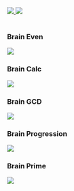 <div>
  <a href="https://codeclimate.com/github/codeclimate/codeclimate/maintainability">
    <img src="https://api.codeclimate.com/v1/badges/a99a88d28ad37a79dbf6/maintainability" />
  </a>

  <img src="https://github.com/dzhumaevn/frontend-project-lvl1/workflows/Node.js%20CI/badge.svg" />
</div>

<br />

<h3>Brain Even</h3>
<a href="https://asciinema.org/a/hpQAD7YdQyoCBw9TevEX5p3Vs" target="_blank">
  <img src="https://asciinema.org/a/hpQAD7YdQyoCBw9TevEX5p3Vs.svg" />
</a>

<h3>Brain Calc</h3>
<a href="https://asciinema.org/a/jP3uMQu5wq3ewzQ7rXAEBa97z" target="_blank">
  <img src="https://asciinema.org/a/jP3uMQu5wq3ewzQ7rXAEBa97z.svg" />
</a>

<h3>Brain GCD</h3>
<a href="https://asciinema.org/a/YIPXjxwgFqeLvyFTuTG06k15i" target="_blank">
  <img src="https://asciinema.org/a/YIPXjxwgFqeLvyFTuTG06k15i.svg" />
</a>

<h3>Brain Progression</h3>
<a href="https://asciinema.org/a/ffHCpDTIsRsdwkUMzBOFu084z" target="_blank">
  <img src="https://asciinema.org/a/ffHCpDTIsRsdwkUMzBOFu084z.svg" />
</a>

<h3>Brain Prime</h3>
<a href="https://asciinema.org/a/MpZbymRrndgTb6wgMM47Xviw1" target="_blank">
  <img src="https://asciinema.org/a/MpZbymRrndgTb6wgMM47Xviw1.svg" />
</a>
